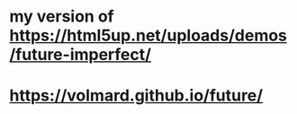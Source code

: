 # my version of https://html5up.net/uploads/demos/future-imperfect/
# https://volmard.github.io/future/
